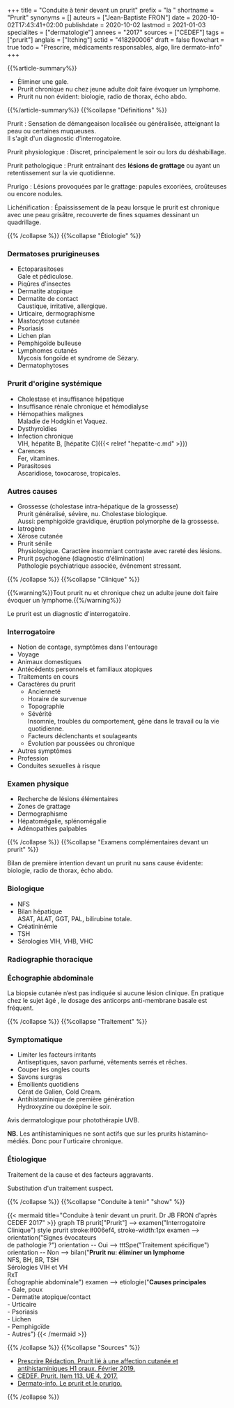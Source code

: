 +++
title = "Conduite à tenir devant un prurit"
prefix = "la "
shortname = "Prurit"
synonyms = []
auteurs = ["Jean-Baptiste FRON"]
date = 2020-10-02T17:43:41+02:00
publishdate = 2020-10-02
lastmod = 2021-01-03
specialites = ["dermatologie"]
annees = "2017"
sources = ["CEDEF"]
tags = ["prurit"]
anglais = ["Itching"]
sctid = "418290006"
draft = false
flowchart = true
todo = "Prescrire, médicaments responsables, algo, lire dermato-info"
+++

{{%article-summary%}}

- Éliminer une gale.
- Prurit chronique nu chez jeune adulte doit faire évoquer un lymphome.
- Prurit nu non évident: biologie, radio de thorax, écho abdo.

{{%/article-summary%}}
{{%collapse "Définitions" %}}

Prurit
: Sensation de démangeaison localisée ou généralisée, atteignant la peau ou certaines muqueuses.  
Il s'agit d'un diagnostic d'interrogatoire.

Prurit physiologique
: Discret, principalement le soir ou lors du déshabillage.

Prurit pathologique
: Prurit entraînant des **lésions de grattage** ou ayant un retentissement sur la vie quotidienne.

Prurigo
: Lésions provoquées par le grattage: papules excoriées, croûteuses ou encore nodules.

Lichénification
: Épaississement de la peau lorsque le prurit est chronique avec une peau grisâtre, recouverte de fines squames dessinant un quadrillage.

{{% /collapse %}}
{{%collapse "Étiologie" %}}

### Dermatoses prurigineuses

- Ectoparasitoses  
Gale et pédiculose.
- Piqûres d'insectes
- Dermatite atopique
- Dermatite de contact  
Caustique, irritative, allergique.
- Urticaire, dermographisme
- Mastocytose cutanée
- Psoriasis
- Lichen plan
- Pemphigoïde bulleuse
- Lymphomes cutanés  
Mycosis fongoïde et syndrome de Sézary.
- Dermatophytoses

### Prurit d'origine systémique

- Cholestase et insuffisance hépatique
- Insuffisance rénale chronique et hémodialyse
- Hémopathies malignes  
Maladie de Hodgkin et Vaquez.
- Dysthyroïdies
- Infection chronique  
VIH, hépatite B, [hépatite C]({{< relref "hepatite-c.md" >}})
- Carences  
Fer, vitamines.
- Parasitoses  
Ascaridiose, toxocarose, tropicales.

### Autres causes

- Grossesse (cholestase intra-hépatique de la grossesse)  
Prurit généralisé, sévère, nu. Cholestase biologique.  
Aussi: pemphigoïde gravidique, éruption polymorphe de la grossesse.
- Iatrogène
- Xérose cutanée
- Prurit sénile  
Physiologique. Caractère insomniant contraste avec rareté des lésions.
- Prurit psychogène (diagnostic d'élimination)  
Pathologie psychiatrique associée, événement stressant.

{{% /collapse %}}
{{%collapse "Clinique" %}}

{{%warning%}}Tout prurit nu et chronique chez un adulte jeune doit faire évoquer un lymphome.{{%/warning%}}

Le prurit est un diagnostic d'interrogatoire.

### Interrogatoire

- Notion de contage, symptômes dans l'entourage
- Voyage
- Animaux domestiques
- Antécédents personnels et familiaux atopiques
- Traitements en cours
- Caractères du prurit
  - Ancienneté
  - Horaire de survenue
  - Topographie
  - Sévérité  
  Insomnie, troubles du comportement, gêne dans le travail ou la vie quotidienne.
  - Facteurs déclenchants et soulageants
  - Évolution par poussées ou chronique
- Autres symptômes
- Profession
- Conduites sexuelles à risque

### Examen physique

- Recherche de lésions élémentaires
- Zones de grattage
- Dermographisme
- Hépatomégalie, splénomégalie
- Adénopathies palpables

{{% /collapse %}}
{{%collapse "Examens complémentaires devant un prurit" %}}

Bilan de première intention devant un prurit nu sans cause évidente: biologie, radio de thorax, écho abdo.

### Biologique

- NFS
- Bilan hépatique  
ASAT, ALAT, GGT, PAL, bilirubine totale.
- Créatininémie
- TSH
- Sérologies VIH, VHB, VHC

### Radiographie thoracique

### Échographie abdominale

La biopsie cutanée n’est pas indiquée si aucune lésion clinique. En pratique chez le sujet âgé , le dosage des anticorps anti-membrane basale est fréquent.

{{% /collapse %}}
{{%collapse "Traitement" %}}

### Symptomatique

- Limiter les facteurs irritants  
Antiseptiques, savon parfumé, vêtements serrés et rêches.
- Couper les ongles courts
- Savons surgras
- Émollients quotidiens  
Cérat de Galien, Cold Cream.
- Antihistaminique de première génération  
Hydroxyzine ou doxépine le soir.

Avis dermatologique pour photothérapie UVB.

**NB.** Les antihistaminiques ne sont actifs que sur les prurits histamino-médiés. Donc pour l'urticaire chronique.

### Étiologique

Traitement de la cause et des facteurs aggravants.

Substitution d'un traitement suspect.

{{% /collapse %}}
{{%collapse "Conduite à tenir" "show" %}}

{{< mermaid title="Conduite à tenir devant un prurit. Dr JB FRON d'après CEDEF 2017" >}}
graph TB
  prurit["Prurit"] --> examen("Interrogatoire<br>Clinique")
  style prurit stroke:#006ef4, stroke-width:1px
    examen --> orientation("Signes évocateurs <br>de pathologie ?")
      orientation -- Oui --> tttSpe("Traitement spécifique")
      orientation -- Non --> bilan("<b>Prurit nu: éliminer un lymphome</b><br>NFS, BH, BR, TSH<br>Sérologies VIH et VH<br>RxT<br>Échographie abdominale")
    examen --> etiologie("<b>Causes principales</b><br>- Gale, poux<br>- Dermatite atopique/contact<br>- Urticaire<br>- Psoriasis<br>- Lichen<br>- Pemphigoïde<br>- Autres")
{{< /mermaid >}}

{{% /collapse %}}
{{%collapse "Sources" %}}

- [Prescrire Rédaction. Prurit lié à une affection cutanée et antihistaminiques H1 oraux. Février 2019.](https://prescrire.org/)
- [CEDEF. Prurit. Item 113. UE 4. 2017.](https://undf.cedef.org/fr/document/Prurit_r%C3%A9f%C3%A9rentiel-CEDEF)
- [Dermato-info. Le prurit et le prurigo.](https://dermato-info.fr/fr/les-maladies-de-la-peau/le-prurit-et-le-prurigo)

{{% /collapse %}}
